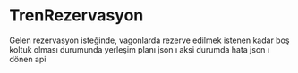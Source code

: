 # TrenRezervasyon

Gelen rezervasyon isteğinde, vagonlarda rezerve edilmek istenen kadar boş koltuk olması durumunda yerleşim planı json ı aksi durumda hata json ı dönen api 
